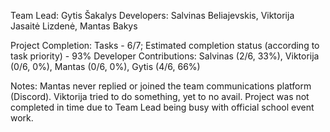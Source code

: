 Team Lead: Gytis Šakalys
Developers: Salvinas Beliajevskis, Viktorija Jasaitė Lizdenė, Mantas Bakys

Project Completion: Tasks - 6/7; Estimated completion status (according to task priority) - 93%
Developer Contributions: Salvinas (2/6, 33%), Viktorija (0/6, 0%), Mantas (0/6, 0%), Gytis (4/6, 66%)

Notes: Mantas never replied or joined the team communications platform (Discord). Viktorija tried to do something, yet to no avail. Project was not completed in time due to Team Lead being busy with official school event work.
